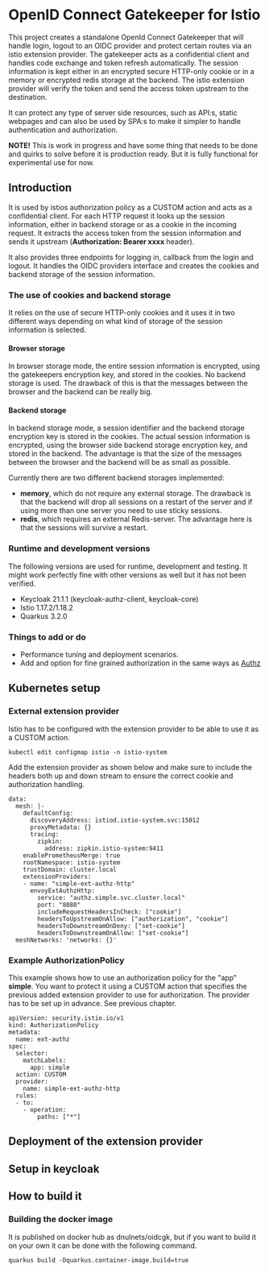 # OpenID Connect Gatekeeper for Istio
This project creates a standalone OpenId Connect Gatekeeper that will handle login, logout to an OIDC provider and protect certain routes via an istio extension provider. The gatekeeper acts as a confidential client and handles code exchange and token refresh automatically. The session information is kept either in an encrypted secure HTTP-only cookie or in a memory or encrypted redis storage at the backend. The istio extension provider will verify the token and send the access token upstream to the destination.

It can protect any type of server side resources, such as API:s, static webpages and can also be used by SPA:s to make it simpler to handle authentication and authorization.

**NOTE!** This is work in progress and have some thing that needs to be done and quirks to solve before it is production ready. But it is fully functional for experimental use for now.

## Introduction
It is used by istios authorization policy as a CUSTOM action and acts as a confidential client. For each HTTP request it looks up the session information, either in backend storage or as a cookie in the incoming request. It extracts the access token from the session information and sends it upstream (**Authorization: Bearer xxxx** header).

It also provides three endpoints for logging in, callback from the login and logout. It handles the OIDC providers interface and creates the cookies and backend storage of the session information.

### The use of cookies and backend storage
It relies on the use of secure HTTP-only cookies and it uses it in two different ways depending on what kind of storage of the session information is selected.
#### Browser storage
In browser storage mode, the entire session information is encrypted, using the gatekeepers encryption key, and stored in the cookies. No backend storage is used. The drawback of this is that the messages between the browser and the backend can be really big.
#### Backend storage
In backend storage mode, a session identifier and the backend storage encryption key is stored in the cookies. The actual session information is encrypted, using the browser side backend storage encryption key, and stored in the backend. The advantage is that the size of the messages between the browser and the backend will be as small as possible.

Currently there are two different backend storages implemented:
* **memory**, which do not require any external storage. The drawback is that the backend will drop all sessions on a restart of the server and if using more than one server you need to use sticky sessions.
* **redis**, which requires an external Redis-server. The advantage here is that the sessions will survive a restart.

### Runtime and development versions
The following versions are used for runtime, development and testing. It might work perfectly fine with other versions as well but it has not been verified.
* Keycloak 21.1.1 (keycloak-authz-client, keycloak-core)
* Istio 1.17.2/1.18.2
* Quarkus 3.2.0

### Things to add or do
* Performance tuning and deployment scenarios.
* Add and option for fine grained authorization in the same ways as [Authz](https://github.com/dnulnets/authz)

## Kubernetes setup

### External extension provider
Istio has to be configured with the extension provider to be able to use it as a CUSTOM action.

```
kubectl edit configmap istio -n istio-system
```
Add the extension provider as shown below and make sure to include the headers both up and down stream to ensure the correct cookie and authorization handling.
```
data:
  mesh: |-
    defaultConfig:
      discoveryAddress: istiod.istio-system.svc:15012
      proxyMetadata: {}
      tracing:
        zipkin:
          address: zipkin.istio-system:9411
    enablePrometheusMerge: true
    rootNamespace: istio-system
    trustDomain: cluster.local
    extensionProviders:
    - name: "simple-ext-authz-http"
      envoyExtAuthzHttp:
        service: "authz.simple.svc.cluster.local"
        port: "8080"
        includeRequestHeadersInCheck: ["cookie"]
        headersToUpstreamOnAllow: ["authorization", "cookie"]
        headersToDownstreamOnDeny: ["set-cookie"]
        headersToDownstreamOnAllow: ["set-cookie"]
  meshNetworks: 'networks: {}'
```

### Example AuthorizationPolicy
This example shows how to use an authorization policy for the "app" **simple**. You want to protect it using a CUSTOM action that specifies the previous added extension provider to use for authorization. The provider has to be set up in advance. See previous chapter.
```
apiVersion: security.istio.io/v1
kind: AuthorizationPolicy
metadata:
  name: ext-authz
spec:
  selector:
    matchLabels:
      app: simple
  action: CUSTOM
  provider:
    name: simple-ext-authz-http
  rules:
  - to:
    - operation:
        paths: ["*"]
```

## Deployment of the extension provider

## Setup in keycloak

## How to build it
### Building the docker image
It is published on docker hub as dnulnets/oidcgk, but if you want to build it on your own it can be done with the following command.

```
quarkus build -Dquarkus.container-image.build=true
```

